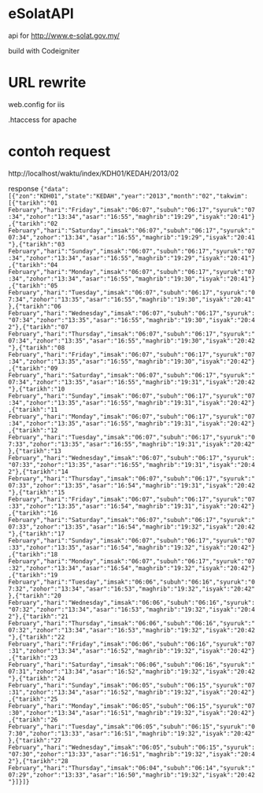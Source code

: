 eSolatAPI
=========

api for http://www.e-solat.gov.my/

build with Codeigniter


URL rewrite
===========

web.config for iis

.htaccess for apache 

contoh request
==============

http://localhost/waktu/index/KDH01/KEDAH/2013/02

response 
```{"data":[{"zon":"KDH01","state":"KEDAH","year":"2013","month":"02","takwim":[{"tarikh":"01 February","hari":"Friday","imsak":"06:07","subuh":"06:17","syuruk":"07:34","zohor":"13:34","asar":"16:55","maghrib":"19:29","isyak":"20:41"},{"tarikh":"02 February","hari":"Saturday","imsak":"06:07","subuh":"06:17","syuruk":"07:34","zohor":"13:34","asar":"16:55","maghrib":"19:29","isyak":"20:41"},{"tarikh":"03 February","hari":"Sunday","imsak":"06:07","subuh":"06:17","syuruk":"07:34","zohor":"13:34","asar":"16:55","maghrib":"19:29","isyak":"20:41"},{"tarikh":"04 February","hari":"Monday","imsak":"06:07","subuh":"06:17","syuruk":"07:34","zohor":"13:34","asar":"16:55","maghrib":"19:30","isyak":"20:41"},{"tarikh":"05 February","hari":"Tuesday","imsak":"06:07","subuh":"06:17","syuruk":"07:34","zohor":"13:35","asar":"16:55","maghrib":"19:30","isyak":"20:41"},{"tarikh":"06 February","hari":"Wednesday","imsak":"06:07","subuh":"06:17","syuruk":"07:34","zohor":"13:35","asar":"16:55","maghrib":"19:30","isyak":"20:42"},{"tarikh":"07 February","hari":"Thursday","imsak":"06:07","subuh":"06:17","syuruk":"07:34","zohor":"13:35","asar":"16:55","maghrib":"19:30","isyak":"20:42"},{"tarikh":"08 February","hari":"Friday","imsak":"06:07","subuh":"06:17","syuruk":"07:34","zohor":"13:35","asar":"16:55","maghrib":"19:30","isyak":"20:42"},{"tarikh":"09 February","hari":"Saturday","imsak":"06:07","subuh":"06:17","syuruk":"07:34","zohor":"13:35","asar":"16:55","maghrib":"19:31","isyak":"20:42"},{"tarikh":"10 February","hari":"Sunday","imsak":"06:07","subuh":"06:17","syuruk":"07:34","zohor":"13:35","asar":"16:55","maghrib":"19:31","isyak":"20:42"},{"tarikh":"11 February","hari":"Monday","imsak":"06:07","subuh":"06:17","syuruk":"07:34","zohor":"13:35","asar":"16:55","maghrib":"19:31","isyak":"20:42"},{"tarikh":"12 February","hari":"Tuesday","imsak":"06:07","subuh":"06:17","syuruk":"07:33","zohor":"13:35","asar":"16:55","maghrib":"19:31","isyak":"20:42"},{"tarikh":"13 February","hari":"Wednesday","imsak":"06:07","subuh":"06:17","syuruk":"07:33","zohor":"13:35","asar":"16:55","maghrib":"19:31","isyak":"20:42"},{"tarikh":"14 February","hari":"Thursday","imsak":"06:07","subuh":"06:17","syuruk":"07:33","zohor":"13:35","asar":"16:54","maghrib":"19:31","isyak":"20:42"},{"tarikh":"15 February","hari":"Friday","imsak":"06:07","subuh":"06:17","syuruk":"07:33","zohor":"13:35","asar":"16:54","maghrib":"19:31","isyak":"20:42"},{"tarikh":"16 February","hari":"Saturday","imsak":"06:07","subuh":"06:17","syuruk":"07:33","zohor":"13:35","asar":"16:54","maghrib":"19:32","isyak":"20:42"},{"tarikh":"17 February","hari":"Sunday","imsak":"06:07","subuh":"06:17","syuruk":"07:33","zohor":"13:35","asar":"16:54","maghrib":"19:32","isyak":"20:42"},{"tarikh":"18 February","hari":"Monday","imsak":"06:07","subuh":"06:17","syuruk":"07:32","zohor":"13:34","asar":"16:54","maghrib":"19:32","isyak":"20:42"},{"tarikh":"19 February","hari":"Tuesday","imsak":"06:06","subuh":"06:16","syuruk":"07:32","zohor":"13:34","asar":"16:53","maghrib":"19:32","isyak":"20:42"},{"tarikh":"20 February","hari":"Wednesday","imsak":"06:06","subuh":"06:16","syuruk":"07:32","zohor":"13:34","asar":"16:53","maghrib":"19:32","isyak":"20:42"},{"tarikh":"21 February","hari":"Thursday","imsak":"06:06","subuh":"06:16","syuruk":"07:32","zohor":"13:34","asar":"16:53","maghrib":"19:32","isyak":"20:42"},{"tarikh":"22 February","hari":"Friday","imsak":"06:06","subuh":"06:16","syuruk":"07:31","zohor":"13:34","asar":"16:52","maghrib":"19:32","isyak":"20:42"},{"tarikh":"23 February","hari":"Saturday","imsak":"06:06","subuh":"06:16","syuruk":"07:31","zohor":"13:34","asar":"16:52","maghrib":"19:32","isyak":"20:42"},{"tarikh":"24 February","hari":"Sunday","imsak":"06:05","subuh":"06:15","syuruk":"07:31","zohor":"13:34","asar":"16:52","maghrib":"19:32","isyak":"20:42"},{"tarikh":"25 February","hari":"Monday","imsak":"06:05","subuh":"06:15","syuruk":"07:30","zohor":"13:34","asar":"16:51","maghrib":"19:32","isyak":"20:42"},{"tarikh":"26 February","hari":"Tuesday","imsak":"06:05","subuh":"06:15","syuruk":"07:30","zohor":"13:33","asar":"16:51","maghrib":"19:32","isyak":"20:42"},{"tarikh":"27 February","hari":"Wednesday","imsak":"06:05","subuh":"06:15","syuruk":"07:30","zohor":"13:33","asar":"16:51","maghrib":"19:32","isyak":"20:42"},{"tarikh":"28 February","hari":"Thursday","imsak":"06:04","subuh":"06:14","syuruk":"07:29","zohor":"13:33","asar":"16:50","maghrib":"19:32","isyak":"20:42"}]}]}```

